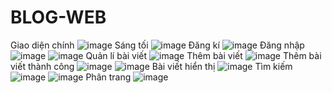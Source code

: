 # BLOG-WEB
Giao diện chính
![image](https://user-images.githubusercontent.com/76716376/219871821-e8793e07-e2d1-4839-9beb-b7aeccb56c99.png)
Sáng tối
![image](https://user-images.githubusercontent.com/76716376/219871836-7e73e16d-4544-4a83-8b32-e6d5753f2b23.png)
Đăng kí
![image](https://user-images.githubusercontent.com/76716376/219871892-3a7ec5c7-0a24-438f-8147-bd07a826443f.png)
Đăng nhập
![image](https://user-images.githubusercontent.com/76716376/219871902-e2598f5a-4cf6-4212-b453-0f1b0686c30f.png)
![image](https://user-images.githubusercontent.com/76716376/219871948-1635b2ee-34f2-434e-b58d-4ee634f68905.png)
Quản lí bài viết
![image](https://user-images.githubusercontent.com/76716376/219871956-8e1e0cdc-47e6-43b0-a7ec-4bf392824296.png)
Thêm bài viết
![image](https://user-images.githubusercontent.com/76716376/219872007-17416cc2-7861-4fd6-8d33-f50f4de87028.png)
Thêm bài viết thành công
![image](https://user-images.githubusercontent.com/76716376/219872012-5b80a884-9165-486e-9efe-d29555e43568.png)
![image](https://user-images.githubusercontent.com/76716376/219872017-e15a9190-5399-4c8e-a5d7-11e8f20f2850.png)
Bài viết hiển thị 
![image](https://user-images.githubusercontent.com/76716376/219872028-7983d9bf-4d29-4dce-905c-c706e0d52545.png)
Tìm kiếm
![image](https://user-images.githubusercontent.com/76716376/219872046-1978ef55-f829-4d29-b1a3-08a0dea4421d.png)
![image](https://user-images.githubusercontent.com/76716376/219872058-22901c15-599a-40d1-b620-5d087cc5014d.png)
Phân trang
![image](https://user-images.githubusercontent.com/76716376/219872080-8f8b23b6-5d65-43e6-ba74-24653a6f0df7.png)
